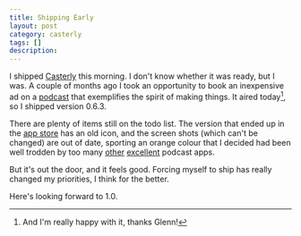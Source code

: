 ```yaml
---
title: Shipping Early
layout: post
category: casterly
tags: []
description: 
---
```


I shipped [Casterly][casterly] this morning. I don't know whether it was ready, but I was. A couple of months ago I took an opportunity to book an inexpensive ad on a [podcast][new-disruptors] that exemplifies the spirit of making things. It aired today[^1], so I shipped version 0.6.3.

There are plenty of items still on the todo list. The version that ended up in the [app store][app-store] has an old icon, and the screen shots (which can't be changed) are out of date, sporting an orange colour that I decided had been well trodden by too many [other][instacast] [excellent][overcast] podcast apps.

But it's out the door, and it feels good. Forcing myself to ship has really changed my priorities, I think for the better.

Here's looking forward to 1.0.

[^1]: And I'm really happy with it, thanks Glenn!

[casterly]: http://www.casterly.net
[app-store]: https://itunes.apple.com/us/app/casterly/id705700170?ls=1&mt=8
[new-disruptors]: http://newdisrupt.org/blog/2014/7/24/depth-takes-a-holiday-with-amanda-warner-and-brianna-wu-episode-84
[instacast]: http://vemedio.com/products/instacast
[overcast]: http://overcast.fm
